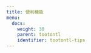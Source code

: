 ```yaml
---
title: 便利機能
menu:
  docs:
    weight: 30
    parent: tootontl
    identifier: tootontl-tips
---
```


